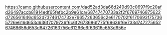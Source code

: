 https://camo.githubusercontent.com/dad52ad3da66d249d93c0697f9c20afd26497accb81914edf65fefbc2b9e61ca/68747470733a2f2f6769746875622d726561646d652d73746174732e76657263656c2e6170702f6170693f757365726e616d653d636f7079736f6c6f2673686f775f69636f6e733d74727565267468656d653d64726163756c61266c6f63616c653d656e